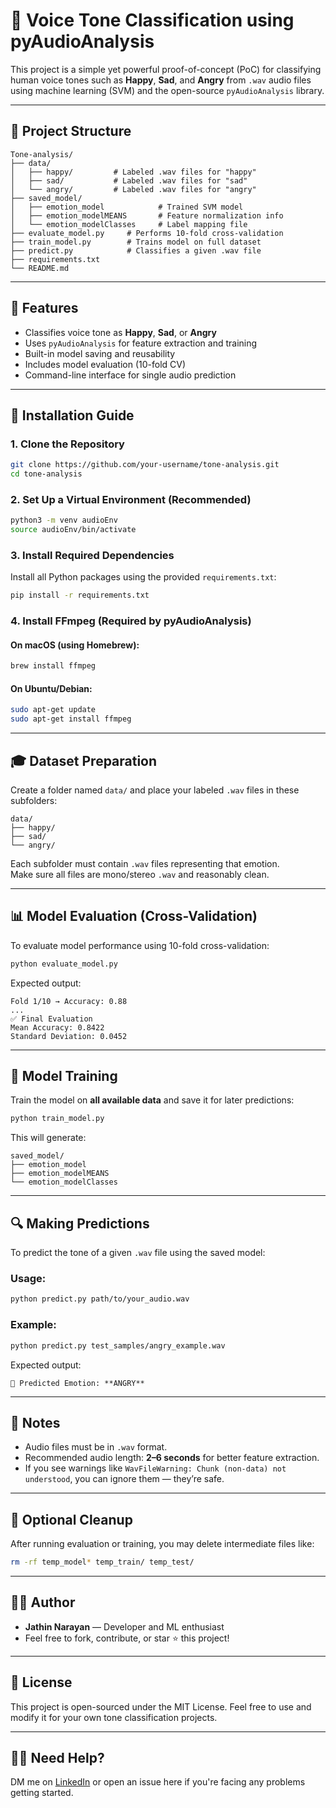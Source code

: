 # 🎤 Voice Tone Classification using pyAudioAnalysis

This project is a simple yet powerful proof-of-concept (PoC) for classifying human voice tones such as **Happy**, **Sad**, and **Angry** from `.wav` audio files using machine learning (SVM) and the open-source `pyAudioAnalysis` library.

---

## 📁 Project Structure

```
Tone-analysis/
├── data/
│   ├── happy/         # Labeled .wav files for "happy"
│   ├── sad/           # Labeled .wav files for "sad"
│   └── angry/         # Labeled .wav files for "angry"
├── saved_model/
│   ├── emotion_model            # Trained SVM model
│   ├── emotion_modelMEANS       # Feature normalization info
│   └── emotion_modelClasses     # Label mapping file
├── evaluate_model.py     # Performs 10-fold cross-validation
├── train_model.py        # Trains model on full dataset
├── predict.py            # Classifies a given .wav file
├── requirements.txt
└── README.md
```

---

## 🧠 Features

- Classifies voice tone as **Happy**, **Sad**, or **Angry**
- Uses `pyAudioAnalysis` for feature extraction and training
- Built-in model saving and reusability
- Includes model evaluation (10-fold CV)
- Command-line interface for single audio prediction

---

## 🚀 Installation Guide

### 1. Clone the Repository

```bash
git clone https://github.com/your-username/tone-analysis.git
cd tone-analysis
```

### 2. Set Up a Virtual Environment (Recommended)

```bash
python3 -m venv audioEnv
source audioEnv/bin/activate
```

### 3. Install Required Dependencies

Install all Python packages using the provided `requirements.txt`:

```bash
pip install -r requirements.txt
```

### 4. Install FFmpeg (Required by pyAudioAnalysis)

#### On macOS (using Homebrew):

```bash
brew install ffmpeg
```

#### On Ubuntu/Debian:

```bash
sudo apt-get update
sudo apt-get install ffmpeg
```

---

## 🎓 Dataset Preparation

Create a folder named `data/` and place your labeled `.wav` files in these subfolders:

```
data/
├── happy/
├── sad/
└── angry/
```

Each subfolder must contain `.wav` files representing that emotion.  
Make sure all files are mono/stereo `.wav` and reasonably clean.

---

## 📊 Model Evaluation (Cross-Validation)

To evaluate model performance using 10-fold cross-validation:

```bash
python evaluate_model.py
```

Expected output:

```
Fold 1/10 → Accuracy: 0.88
...
✅ Final Evaluation
Mean Accuracy: 0.8422
Standard Deviation: 0.0452
```

---

## 🧠 Model Training

Train the model on **all available data** and save it for later predictions:

```bash
python train_model.py
```

This will generate:

```
saved_model/
├── emotion_model
├── emotion_modelMEANS
└── emotion_modelClasses
```

---

## 🔍 Making Predictions

To predict the tone of a given `.wav` file using the saved model:

### Usage:

```bash
python predict.py path/to/your_audio.wav
```

### Example:

```bash
python predict.py test_samples/angry_example.wav
```

Expected output:

```
🎤 Predicted Emotion: **ANGRY**
```

---

## 🔧 Notes

- Audio files must be in `.wav` format.
- Recommended audio length: **2–6 seconds** for better feature extraction.
- If you see warnings like `WavFileWarning: Chunk (non-data) not understood`, you can ignore them — they’re safe.

---

## 🧼 Optional Cleanup

After running evaluation or training, you may delete intermediate files like:

```bash
rm -rf temp_model* temp_train/ temp_test/
```

---

## 👨‍💻 Author

- **Jathin Narayan** — Developer and ML enthusiast  
- Feel free to fork, contribute, or star ⭐️ this project!

---

## 📜 License

This project is open-sourced under the MIT License. Feel free to use and modify it for your own tone classification projects.

---

## 🙋‍♂️ Need Help?

DM me on [LinkedIn](https://www.linkedin.com/) or open an issue here if you're facing any problems getting started.